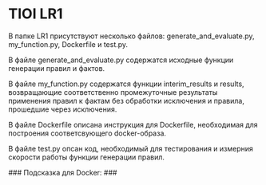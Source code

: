 # TIOI LR1
<p>  В папке LR1 присутствуют несколько файлов: generate_and_evaluate.py, my_function.py, Dockerfile и test.py.<p> 
<p>  В файле generate_and_evaluate.py содержатся исходные функции генерации правил и фактов.<p> 
<p>  В файле my_function.py содержатся функции interim_results и results, возвращающие соответственно промежуточные результаты применения правил к фактам без обработки исключения и правила, прошедшие через исключения.<p>
<p>  В файле Dockerfile описана инструкция для Dockerfile, необходимая для построения соответсвующего docker-образа.<p>
<p>  В файле test.py опсан код, необходимый для тестирования и измерния скорости работы функции генерации правил.<p>
### Подсказка для Docker: ###
